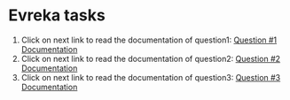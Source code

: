 # Evreka tasks

1. Click on next link to read the documentation of question1: [Question #1 Documentation](./evreka_question1/README.md)
2. Click on next link to read the documentation of question2: [Question #2 Documentation](./evreka_question2/README.md)
3. Click on next link to read the documentation of question3: [Question #3 Documentation](./evreka_question3/README.md)